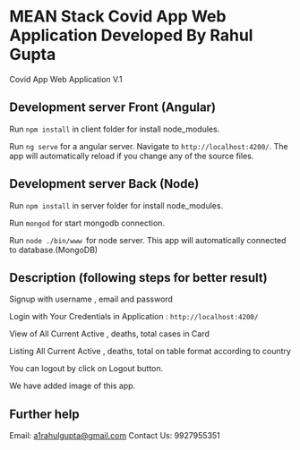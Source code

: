 
# MEAN Stack Covid App Web Application Developed By Rahul Gupta

Covid App Web Application V.1

## Development server Front (Angular)

Run `npm install` in client folder for install node_modules.

Run `ng serve` for a angular server. Navigate to `http://localhost:4200/`. The app will automatically reload if you change any of the source files.

## Development server Back (Node)

Run `npm install` in server folder for install node_modules.

Run `mongod` for start mongodb connection.

Run `node ./bin/www `for  node server. This app will automatically connected to database.(MongoDB)


## Description (following steps for better result)


Signup with username , email and password

Login with Your Credentials in Application : `http://localhost:4200/`

View of All Current Active , deaths, total cases in Card

Listing All Current Active , deaths, total on table format according to country

You can logout by click on Logout button.

We have added image of this app.

## Further help

Email: a1rahulgupta@gmail.com
Contact Us: 9927955351

